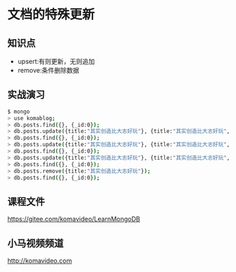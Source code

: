 文档的特殊更新
=============

## 知识点

* upsert:有则更新，无则追加
* remove:条件删除数据

## 实战演习

~~~bash
$ mongo
> use komablog;
> db.posts.find({}, {_id:0});
> db.posts.update({title:"其实创造比大志好玩"}, {title:"其实创造比大志好玩", "rank":5,"tag":"game"});
> db.posts.find({}, {_id:0});
> db.posts.update({title:"其实创造比大志好玩"}, {title:"其实创造比大志好玩", "rank":5,"tag":"game"}, {upsert:true});
> db.posts.find({}, {_id:0});
> db.posts.update({title:"其实创造比大志好玩"}, {title:"其实创造比大志好玩", "rank":7,"tag":"game"}, {upsert:true});
> db.posts.find({}, {_id:0});
> db.posts.remove({title:"其实创造比大志好玩"});
> db.posts.find({}, {_id:0});
~~~

## 课程文件

https://gitee.com/komavideo/LearnMongoDB

## 小马视频频道

http://komavideo.com
